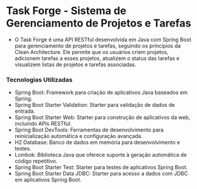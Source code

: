 # Task Forge - Sistema de Gerenciamento de Projetos e Tarefas

- O Task Forge é uma API RESTful desenvolvida em Java com Spring Boot para gerenciamento de projetos e tarefas, seguindo os princípios da Clean Architecture. Ele permite que os usuários criem projetos, adicionem tarefas a esses projetos, atualizem o status das tarefas e visualizem listas de projetos e tarefas associadas.

### Tecnologias Utilizadas

- Spring Boot: Framework para criação de aplicativos Java baseados em Spring.
- Spring Boot Starter Validation: Starter para validação de dados de entrada.
- Spring Boot Starter Web: Starter para construção de aplicativos da web, incluindo APIs RESTful.
- Spring Boot DevTools: Ferramentas de desenvolvimento para reinicialização automática e configuração avançada.
- H2 Database: Banco de dados em memória para desenvolvimento e testes.
- Lombok: Biblioteca Java que oferece suporte à geração automática de código repetitivo.
- Spring Boot Starter Test: Starter para testes de aplicativos Spring Boot.
- Spring Boot Starter Data JDBC: Starter para acesso a dados com JDBC em aplicativos Spring Boot.
